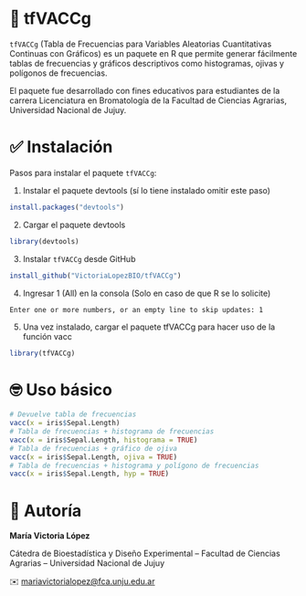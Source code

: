# 📌 **tfVACCg**

`tfVACCg` (Tabla de Frecuencias para Variables Aleatorias Cuantitativas Continuas con Gráficos) es un paquete en R que permite generar fácilmente tablas de frecuencias y gráficos descriptivos como histogramas, ojivas y polígonos de frecuencias.

El paquete fue desarrollado con fines educativos para estudiantes de la carrera Licenciatura en Bromatología de la Facultad de Ciencias Agrarias, Universidad Nacional de Jujuy.

# ✅ **Instalación**

Pasos para instalar el paquete `tfVACCg`:

1.  Instalar el paquete devtools (sí lo tiene instalado omitir este paso)

``` r
install.packages("devtools")
```

2.  Cargar el paquete devtools

``` r
library(devtools)
```

3.  Instalar `tfVACCg` desde GitHub

``` r
install_github("VictoriaLopezBIO/tfVACCg")
```

4.  Ingresar 1 (All) en la consola (Solo en caso de que R se lo solicite)

`Enter one or more numbers, or an empty line to skip updates: 1`

5.  Una vez instalado, cargar el paquete tfVACCg para hacer uso de la función vacc

``` r
library(tfVACCg)
```

# 🤓 **Uso básico**

``` r
# Devuelve tabla de frecuencias
vacc(x = iris$Sepal.Length)
# Tabla de frecuencias + histograma de frecuencias
vacc(x = iris$Sepal.Length, histograma = TRUE)
# Tabla de frecuencias + gráfico de ojiva
vacc(x = iris$Sepal.Length, ojiva = TRUE)
# Tabla de frecuencias + histograma y polígono de frecuencias
vacc(x = iris$Sepal.Length, hyp = TRUE)
```

# 🌸 **Autoría**

**María Victoria López**

Cátedra de Bioestadística y Diseño Experimental – Facultad de Ciencias Agrarias – Universidad Nacional de Jujuy

✉️ [mariavictorialopez\@fca.unju.edu.ar](mailto:mariavictorialopez@fca.unju.edu.ar)
